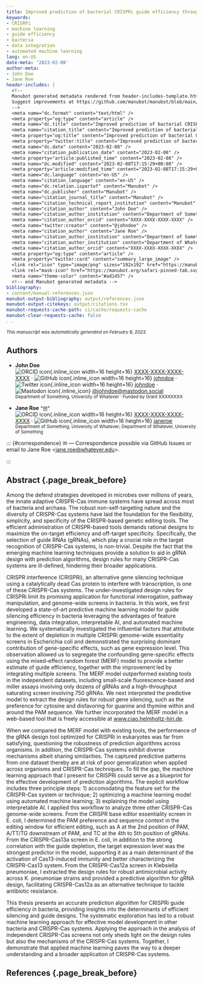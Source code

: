 ```yaml
---
title: Improved prediction of bacterial CRISPRi guide efficiency through data integration and automated machine learning
keywords:
- CRISRPi
- machine learning
- guide efficiency
- bacteria
- data integration
- automated machine learning
lang: en-US
date-meta: '2023-02-08'
author-meta:
- John Doe
- Jane Roe
header-includes: |
  <!--
  Manubot generated metadata rendered from header-includes-template.html.
  Suggest improvements at https://github.com/manubot/manubot/blob/main/manubot/process/header-includes-template.html
  -->
  <meta name="dc.format" content="text/html" />
  <meta property="og:type" content="article" />
  <meta name="dc.title" content="Improved prediction of bacterial CRISPRi guide efficiency through data integration and automated machine learning" />
  <meta name="citation_title" content="Improved prediction of bacterial CRISPRi guide efficiency through data integration and automated machine learning" />
  <meta property="og:title" content="Improved prediction of bacterial CRISPRi guide efficiency through data integration and automated machine learning" />
  <meta property="twitter:title" content="Improved prediction of bacterial CRISPRi guide efficiency through data integration and automated machine learning" />
  <meta name="dc.date" content="2023-02-08" />
  <meta name="citation_publication_date" content="2023-02-08" />
  <meta property="article:published_time" content="2023-02-08" />
  <meta name="dc.modified" content="2023-02-08T17:15:29+00:00" />
  <meta property="article:modified_time" content="2023-02-08T17:15:29+00:00" />
  <meta name="dc.language" content="en-US" />
  <meta name="citation_language" content="en-US" />
  <meta name="dc.relation.ispartof" content="Manubot" />
  <meta name="dc.publisher" content="Manubot" />
  <meta name="citation_journal_title" content="Manubot" />
  <meta name="citation_technical_report_institution" content="Manubot" />
  <meta name="citation_author" content="John Doe" />
  <meta name="citation_author_institution" content="Department of Something, University of Whatever" />
  <meta name="citation_author_orcid" content="XXXX-XXXX-XXXX-XXXX" />
  <meta name="twitter:creator" content="@johndoe" />
  <meta name="citation_author" content="Jane Roe" />
  <meta name="citation_author_institution" content="Department of Something, University of Whatever" />
  <meta name="citation_author_institution" content="Department of Whatever, University of Something" />
  <meta name="citation_author_orcid" content="XXXX-XXXX-XXXX-XXXX" />
  <meta property="og:type" content="article" />
  <meta property="twitter:card" content="summary_large_image" />
  <link rel="icon" type="image/png" sizes="192x192" href="https://manubot.org/favicon-192x192.png" />
  <link rel="mask-icon" href="https://manubot.org/safari-pinned-tab.svg" color="#ad1457" />
  <meta name="theme-color" content="#ad1457" />
  <!-- end Manubot generated metadata -->
bibliography:
- content/manual-references.json
manubot-output-bibliography: output/references.json
manubot-output-citekeys: output/citations.tsv
manubot-requests-cache-path: ci/cache/requests-cache
manubot-clear-requests-cache: false
...
```







<small><em>
This manuscript
was automatically generated
on February 8, 2023.
</em></small>



## Authors



+ **John Doe**
  <br>
    ![ORCID icon](images/orcid.svg){.inline_icon width=16 height=16}
    [XXXX-XXXX-XXXX-XXXX](https://orcid.org/XXXX-XXXX-XXXX-XXXX)
    · ![GitHub icon](images/github.svg){.inline_icon width=16 height=16}
    [johndoe](https://github.com/johndoe)
    · ![Twitter icon](images/twitter.svg){.inline_icon width=16 height=16}
    [johndoe](https://twitter.com/johndoe)
    · ![Mastodon icon](images/mastodon.svg){.inline_icon}
    [\@johndoe@mastodon.social](https://mastodon.social/@johndoe)
    <br>
  <small>
     Department of Something, University of Whatever
     · Funded by Grant XXXXXXXX
  </small>

+ **Jane Roe**
  ^[✉](#correspondence)^<br>
    ![ORCID icon](images/orcid.svg){.inline_icon width=16 height=16}
    [XXXX-XXXX-XXXX-XXXX](https://orcid.org/XXXX-XXXX-XXXX-XXXX)
    · ![GitHub icon](images/github.svg){.inline_icon width=16 height=16}
    [janeroe](https://github.com/janeroe)
    <br>
  <small>
     Department of Something, University of Whatever; Department of Whatever, University of Something
  </small>


::: {#correspondence}
✉ — Correspondence possible via GitHub Issues
or email to
Jane Roe \<jane.roe@whatever.edu\>.


:::


## Abstract {.page_break_before}

Among the defend strategies developed in microbes over millions of years, the innate adaptive CRISPR-Cas immune systems have spread across most of bacteria and archaea. The robust non-self-targeting nature and the diversity of CRISPR-Cas systems have laid the foundation for the flexibility, simplicity, and specificity of the CRISPR-based genetic editing tools. The efficient administration of CRISPR-based tools demands rational designs to maximize the on-target efficiency and off-target specificity. Specifically, the selection of guide RNAs (gRNAs), which play a crucial role in the target recognition of CRISPR-Cas systems, is non-trivial. Despite the fact that the emerging machine learning techniques provide a solution to aid in gRNA design with prediction algorithms, design rules for many CRISPR-Cas systems are ill-defined, hindering their broader applications. 

CRISPR interference (CRISPRi), an alternative gene silencing technique using a catalytically dead Cas protein to interfere with transcription, is one of these CRISPR-Cas systems. The under-investigated design rules for CRISPRi limit its promising application for functional interrogation, pathway manipulation, and genome-wide screens in bacteria. In this work, we first developed a state-of-art predictive machine learning model for guide silencing efficiency in bacteria leveraging the advantages of feature engineering, data integration, interpretable AI, and automated machine learning. We systematically investigated the influential factors that attribute to the extent of depletion in multiple CRISPRi genome-wide essentiality screens in Escherichia coli and demonstrated the surprising dominant contribution of gene-specific effects, such as gene expression level. This observation allowed us to segregate the confounding gene-specific effects using the mixed-effect random forest (MERF) model to provide a better estimate of guide efficiency, together with the improvement led by integrating multiple screens. The MERF model outperformed existing tools in the independent datasets, including small-scale fluorescence-based and miller assays involving only dozens of gRNAs and a high-throughput saturating screen involving 750 gRNAs. We next interpreted the predictive model to extract the design rules for robust gene silencing, such as the preference for cytosine and disfavoring for guanine and thymine within and around the PAM sequence. We further incorporated the MERF model in a web-based tool that is freely accessible at www.ciao.helmholtz-hiri.de.

When we compared the MERF model with existing tools, the performance of the gRNA design tool optimized for CRISPRi in eukaryotes was far from satisfying, questioning the robustness of prediction algorithms across organisms.
In addition, the CRISPR-Cas systems exhibit diverse mechanisms albeit sharing similarities.
The captured predictive patterns from one dataset thereby are at risk of poor generalization when applied across organisms and CRISPR-Cas techniques.
To fill the gap, the machine learning approach that I present for CRISPRi could serve as a blueprint for the effective development of prediction algorithms.
The explicit workflow includes three principle steps: 1) accomodating the feature set for the CRISPR-Cas system or technique; 2) optimizing a machine learning model using automated machine learning; 3) explaining the model using interpretable AI.
I applied this workflow to analyze three other CRISPR-Cas genome-wide screens.
From the CRISPR base editor essentiality screen in E.
coli, I determined the PAM preference and sequence context in the editing window for efficient editing, such as A at the 2nd position of PAM, A/TT/TG downstream of PAM, and TC at the 4th to 5th position of gRNAs.
From the CRISPR-Cas13a screen in E.
coli, in addition to the strong correlation with the guide depletion, the target expression level was the strongest predictor in the model, supporting it as a main determinant of the activation of Cas13-induced immunity and better characterizing the CRISPR-Cas13 system.
From the CRISPR-Cas12a screen in Klebsiella pneumoniae, I extracted the design rules for robust antimicrobial activity across K.
pneumoniae strains and provided a predictive algorithm for gRNA design, facilitating CRISPR-Cas12a as an alternative technique to tackle antibiotic resistance.
 
This thesis presents an accurate prediction algorithm for CRISPRi guide efficiency in bacteria, providing insights into the determinants of efficient silencing and guide designs.
The systematic exploration has led to a robust machine learning approach for effective model development in other bacteria and CRISPR-Cas systems.
Applying the approach in the analysis of independent CRISPR-Cas screens not only sheds light on the design rules but also the mechanisms of the CRISPR-Cas systems.
Together, I demonstrate that applied machine learning paves the way to a deeper understanding and a broader application of CRISPR-Cas systems.




## References {.page_break_before}

<!-- Explicitly insert bibliography here -->
<div id="refs"></div>


